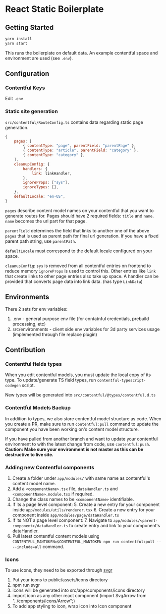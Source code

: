 # React Static Boilerplate

## Getting Started

```bash
yarn install
yarn start
```

This runs the boilerplate on default data. An example contentful space and environment are used (see `.env`).

## Configuration

### Contentful Keys

Edit `.env`

### Static site generation

`src/contentful/RouteConfig.ts` contains data regarding static page generation.

```js
{
    pages: [
        { contentType: "page", parentField: "parentPage" },
        { contentType: "article", parentField: "category" },
        { contentType: "category" },
    ],
    cleanupConfig: {
        handlers: {
            link: linkHandler,
        },
        ignoreProps: ["sys"],
        ignoreTypes: [],
    },
    defaultLocale: "en-US",
}
```

`pages` describe content model names on your contentful that you want to generate routes for. Pages should have 2 required fields: `title` and `name`. `name` becomes the url part for that page. 

`parentField` determines the field that links to another one of the above `pages` that is used as parent path for final url generation. If you have a fixed parent path string, use `parentPath`. 

`defaultLocale` must correspond to the default locale configured on your space.

`cleanupConfig`: `sys` is removed from all contentful entries on frontend to reduce memory `ignoreProps` is used to control this. Other entries like `link` that create links to other page entries also take up space. A handler can be provided that converts page data into link data. (has type `LinkData`) 

## Environments

There 2 sets for env variables:

1. .env - general purpose env file (for contatnful credentials, prebuild processing, etc)
2. src/environments - client side env variables for 3d party services usage (implemented through file replace plugin)

## Contribution

### Contentful fields types

When you edit contentful models, you must update the local copy of its type. To update/generate TS field types, run `contentful-typescript-codegen` script.

New types will be generated into `src/contentful/@types/contentful.d.ts`

### Contentful Models Backup

In addition to types, we also store contentful model structure as code. When you create a PR, make sure to run `contentful:pull` command to update the component you have been working on's content model structure.

If you have pulled from another branch and want to update your contentful environment to with the latest change from code, use `contentful:push`. **Caution: Make sure your environment is not master as this can be destructive to live site.**

### Adding new Contentful components

1. Create a folder under `app/modules/` with same name as contentful's content model name.
2. Add a `<componentName>.tsx` file, `dataHandler.ts` and `<componentName>.module.tsx` if required.
3. Change the class names to be `<componentName>` identifiable.
4. If its a page level component:
    5. Create a new entry for your component inside `app/modules/utils/renderer.tsx`
    6. Create a new entry for your component inside `app/modules/page/dataHandler.ts`
5. If its NOT a page level component:
    7. Navigate to `app/modules/<parent-component>/dataHandler.ts` to create entry and link to your component's dataHandler.
6. Pull latest contentful content models using `CONTENTFUL_MANTOKEN=$CONTENTFUL_MANTOKEN npm run contentful:pull -- --include=all` command.

### Icons

To use icons, they need to be exported through [svgr](https://github.com/smooth-code/svgr)

1. Put your icons to public/assets/icons directory
2. npm run svgr
3. icons will be generated into src/app/components/icons directory
4. import icon as any other react component (import SvgArrow from "../components/icons/Arrow";)
5. To add app styling to icon, wrap icon into Icon component
